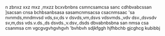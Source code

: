 n zbnxz
 xxz mxz  ,mxzz
bcxvbnbns
csmncsamcsa
sanc
cdhbvabcssan
]sacsan cnsa
bchbsanbsasa
sasamcnmsacsa
csacnmsaac
'sa
nvnmds,mndmvsd
vds,sv,ds v
dsvds,vm,dsvs
vdsvmds.,vdv
dsv.,dsvsdv
sv,m,dss
vds.v.ds.,ds
dsvds.,v.dsv,.dsds
dbvabnbsbna
san nmsa csa
csanmsa cm
vgcgvgvhgvhgvh
'bvhbvh
sdjkfggh
hjfhbchb
gjcghcg
kubibbj
